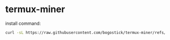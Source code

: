# termux-miner

install command:
```bash
curl -sL https://raw.githubusercontent.com/bogostick/termux-miner/refs/heads/main/install.sh | bash
```
